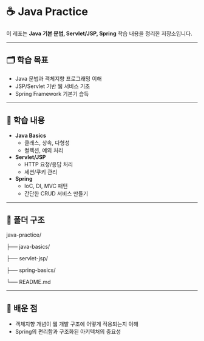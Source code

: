 # ☕ Java Practice
이 레포는 **Java 기본 문법, Servlet/JSP, Spring** 학습 내용을 정리한 저장소입니다.

---

## 🗂️ 학습 목표
- Java 문법과 객체지향 프로그래밍 이해
- JSP/Servlet 기반 웹 서비스 기초
- Spring Framework 기본기 습득

---

## 📑 학습 내용
- **Java Basics**
  - 클래스, 상속, 다형성
  - 컬렉션, 예외 처리
- **Servlet/JSP**
  - HTTP 요청/응답 처리
  - 세션/쿠키 관리
- **Spring**
  - IoC, DI, MVC 패턴
  - 간단한 CRUD 서비스 만들기

---

## 📂 폴더 구조
java-practice/

├── java-basics/

├── servlet-jsp/

├── spring-basics/

└── README.md

---

## 📝 배운 점
- 객체지향 개념이 웹 개발 구조에 어떻게 적용되는지 이해
- Spring의 편리함과 구조화된 아키텍처의 중요성

